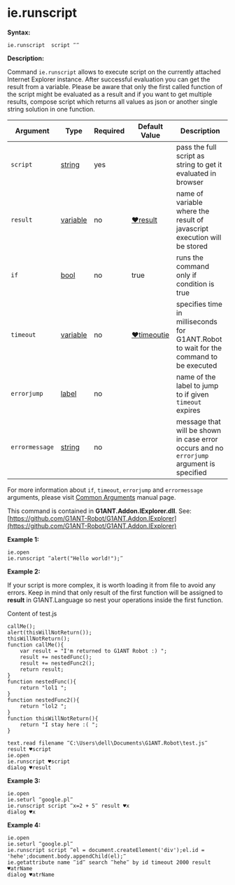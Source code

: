 # ie.runscript

**Syntax:**

```G1ANT
ie.runscript  script ‴‴
```

**Description:**

Command `ie.runscript` allows to execute script on the currently attached Internet Explorer instance. After successful evaluation you can get the result from a variable.
Please be aware that only the first called function of the script might be evaluated as a result and if you want to get multiple results, compose script which returns all values as json or another single string solution in one function.

| Argument | Type | Required | Default Value | Description |
| -------- | ---- | -------- | ------------- | ----------- |
|`script`| [string](https://github.com/G1ANT-Robot/G1ANT.Manual/blob/master/G1ANT-Language/Structures/string.md) | yes|  | pass the full script as string to get it evaluated in browser |
|`result`| [variable](https://github.com/G1ANT-Robot/G1ANT.Manual/blob/master/G1ANT-Language/Special-Characters/variable.md) | no | [♥result](https://github.com/G1ANT-Robot/G1ANT.Manual/blob/master/G1ANT-Language/Common-Arguments.md)  | name of variable where the result of javascript execution will be stored |
|`if`| [bool](https://github.com/G1ANT-Robot/G1ANT.Manual/blob/master/G1ANT-Language/Structures/bool.md) | no | true | runs the command only if condition is true |
|`timeout`| [variable](https://github.com/G1ANT-Robot/G1ANT.Manual/blob/master/G1ANT-Language/Special-Characters/variable.md) | no | [♥timeoutie](https://github.com/G1ANT-Robot/G1ANT.Manual/blob/master/G1ANT-Language/Variables/Special-Variables.md) | specifies time in milliseconds for G1ANT.Robot to wait for the command to be executed |
|`errorjump` | [label](https://github.com/G1ANT-Robot/G1ANT.Manual/blob/master/G1ANT-Language/Structures/label.md) | no | | name of the label to jump to if given `timeout` expires |
|`errormessage`| [string](https://github.com/G1ANT-Robot/G1ANT.Manual/blob/master/G1ANT-Language/Structures/string.md) | no |  | message that will be shown in case error occurs and no `errorjump` argument is specified |

For more information about `if`, `timeout`, `errorjump` and `errormessage` arguments, please visit [Common Arguments](https://github.com/G1ANT-Robot/G1ANT.Manual/blob/master/G1ANT-Language/Common-Arguments.md)  manual page.

This command is contained in **G1ANT.Addon.IExplorer.dll**.
See: [https://github.com/G1ANT-Robot/G1ANT.Addon.IExplorer](https://github.com/G1ANT-Robot/G1ANT.Addon.IExplorer)

**Example 1:**

```G1ANT
ie.open
ie.runscript ‴alert("Hello world!");‴
```

**Example 2:**

If your script is more complex, it is worth loading it from file to avoid any errors. Keep in mind that only result of the first function will be assigned to **result** in G1ANT.Language so nest your operations inside the first function.

Content of test.js

```G1ANT
callMe();
alert(thisWillNotReturn());
thisWillNotReturn();
function callMe(){
	var result = "I'm returned to G1ANT Robot :) ";
	result += nestedFunc();
	result += nestedFunc2();
	return result;
}
function nestedFunc(){
	return "lol1 ";
}
function nestedFunc2(){
	return "lol2 ";
}
function thisWillNotReturn(){
	return "I stay here :( ";
}
```

```G1ANT
text.read filename ‴C:\Users\dell\Documents\G1ANT.Robot\test.js‴ result ♥script
ie.open
ie.runscript ♥script
dialog ♥result
```

**Example 3:**

```G1ANT
ie.open
ie.seturl ‴google.pl‴
ie.runscript script ‴x=2 + 5‴ result ♥x
dialog ♥x
```

**Example 4:**

```G1ANT
ie.open
ie.seturl ‴google.pl‴
ie.runscript script ‴el = document.createElement('div');el.id = 'hehe';document.body.appendChild(el);‴
ie.getattribute name ‴id‴ search ‴hehe‴ by id timeout 2000 result ♥atrName
dialog ♥atrName
```
